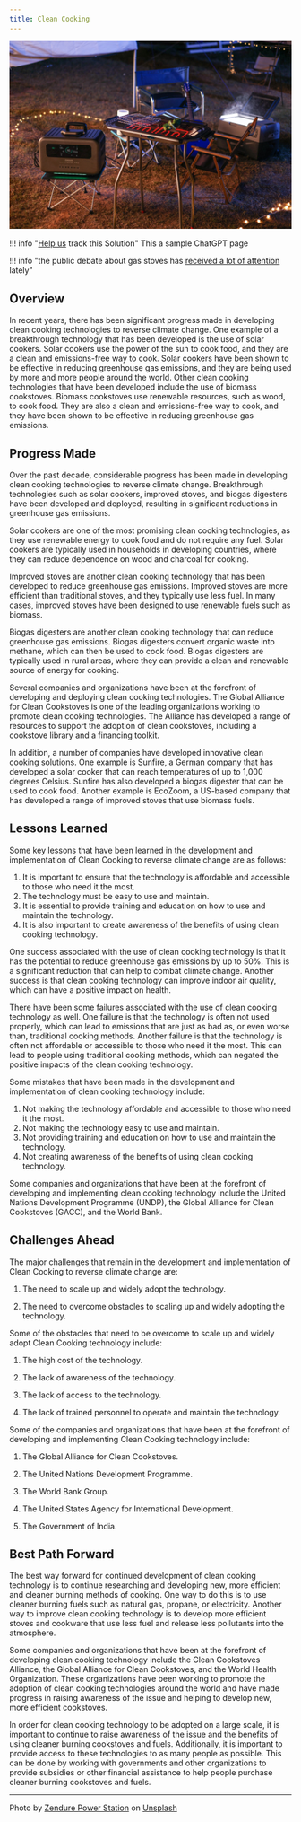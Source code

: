```yaml
---
title: Clean Cooking
---
```


![Cover Image](../static/img/clean-cooking.jpg)

!!! info "[Help us](../../contribute) track this Solution"
    This a sample ChatGPT page

!!! info "the public debate about gas stoves has [received a lot of attention](https://www.npr.org/2023/01/13/1149135773/what-you-need-to-know-about-gas-stoves-and-health-risks) lately"

## Overview

In recent years, there has been significant progress made in developing clean cooking technologies to reverse climate change. One example of a breakthrough technology that has been developed is the use of solar cookers. Solar cookers use the power of the sun to cook food, and they are a clean and emissions-free way to cook. Solar cookers have been shown to be effective in reducing greenhouse gas emissions, and they are being used by more and more people around the world. Other clean cooking technologies that have been developed include the use of biomass cookstoves. Biomass cookstoves use renewable resources, such as wood, to cook food. They are also a clean and emissions-free way to cook, and they have been shown to be effective in reducing greenhouse gas emissions.

## Progress Made

Over the past decade, considerable progress has been made in developing clean cooking technologies to reverse climate change. Breakthrough technologies such as solar cookers, improved stoves, and biogas digesters have been developed and deployed, resulting in significant reductions in greenhouse gas emissions.

Solar cookers are one of the most promising clean cooking technologies, as they use renewable energy to cook food and do not require any fuel. Solar cookers are typically used in households in developing countries, where they can reduce dependence on wood and charcoal for cooking.

Improved stoves are another clean cooking technology that has been developed to reduce greenhouse gas emissions. Improved stoves are more efficient than traditional stoves, and they typically use less fuel. In many cases, improved stoves have been designed to use renewable fuels such as biomass.

Biogas digesters are another clean cooking technology that can reduce greenhouse gas emissions. Biogas digesters convert organic waste into methane, which can then be used to cook food. Biogas digesters are typically used in rural areas, where they can provide a clean and renewable source of energy for cooking.

Several companies and organizations have been at the forefront of developing and deploying clean cooking technologies. The Global Alliance for Clean Cookstoves is one of the leading organizations working to promote clean cooking technologies. The Alliance has developed a range of resources to support the adoption of clean cookstoves, including a cookstove library and a financing toolkit.

In addition, a number of companies have developed innovative clean cooking solutions. One example is Sunfire, a German company that has developed a solar cooker that can reach temperatures of up to 1,000 degrees Celsius. Sunfire has also developed a biogas digester that can be used to cook food. Another example is EcoZoom, a US-based company that has developed a range of improved stoves that use biomass fuels.

## Lessons Learned

Some key lessons that have been learned in the development and implementation of Clean Cooking to reverse climate change are as follows: 

1. It is important to ensure that the technology is affordable and accessible to those who need it the most. 
2. The technology must be easy to use and maintain. 
3. It is essential to provide training and education on how to use and maintain the technology. 
4. It is also important to create awareness of the benefits of using clean cooking technology. 

One success associated with the use of clean cooking technology is that it has the potential to reduce greenhouse gas emissions by up to 50%. This is a significant reduction that can help to combat climate change. Another success is that clean cooking technology can improve indoor air quality, which can have a positive impact on health. 

There have been some failures associated with the use of clean cooking technology as well. One failure is that the technology is often not used properly, which can lead to emissions that are just as bad as, or even worse than, traditional cooking methods. Another failure is that the technology is often not affordable or accessible to those who need it the most. This can lead to people using traditional cooking methods, which can negated the positive impacts of the clean cooking technology. 

Some mistakes that have been made in the development and implementation of clean cooking technology include: 

1. Not making the technology affordable and accessible to those who need it the most. 
2. Not making the technology easy to use and maintain. 
3. Not providing training and education on how to use and maintain the technology. 
4. Not creating awareness of the benefits of using clean cooking technology. 

Some companies and organizations that have been at the forefront of developing and implementing clean cooking technology include the United Nations Development Programme (UNDP), the Global Alliance for Clean Cookstoves (GACC), and the World Bank.

## Challenges Ahead

The major challenges that remain in the development and implementation of Clean Cooking to reverse climate change are:

1. The need to scale up and widely adopt the technology.

2. The need to overcome obstacles to scaling up and widely adopting the technology.

Some of the obstacles that need to be overcome to scale up and widely adopt Clean Cooking technology include:

1. The high cost of the technology.

2. The lack of awareness of the technology.

3. The lack of access to the technology.

4. The lack of trained personnel to operate and maintain the technology.

Some of the companies and organizations that have been at the forefront of developing and implementing Clean Cooking technology include:

1. The Global Alliance for Clean Cookstoves.

2. The United Nations Development Programme.

3. The World Bank Group.

4. The United States Agency for International Development.

5. The Government of India.

## Best Path Forward

The best way forward for continued development of clean cooking technology is to continue researching and developing new, more efficient and cleaner burning methods of cooking. One way to do this is to use cleaner burning fuels such as natural gas, propane, or electricity. Another way to improve clean cooking technology is to develop more efficient stoves and cookware that use less fuel and release less pollutants into the atmosphere.

Some companies and organizations that have been at the forefront of developing clean cooking technology include the Clean Cookstoves Alliance, the Global Alliance for Clean Cookstoves, and the World Health Organization. These organizations have been working to promote the adoption of clean cooking technologies around the world and have made progress in raising awareness of the issue and helping to develop new, more efficient cookstoves.

In order for clean cooking technology to be adopted on a large scale, it is important to continue to raise awareness of the issue and the benefits of using cleaner burning cookstoves and fuels. Additionally, it is important to provide access to these technologies to as many people as possible. This can be done by working with governments and other organizations to provide subsidies or other financial assistance to help people purchase cleaner burning cookstoves and fuels.

---

Photo by <a href="https://unsplash.com/@zendure?utm_source=unsplash&utm_medium=referral&utm_content=creditCopyText">Zendure Power Station</a> on <a href="https://unsplash.com/photos/NKsbdVNdBV8?utm_source=unsplash&utm_medium=referral&utm_content=creditCopyText">Unsplash</a>
